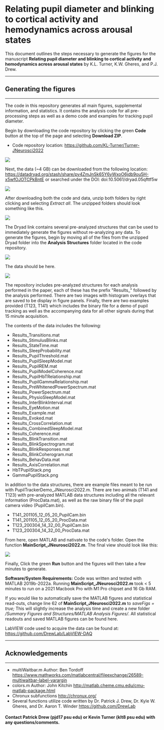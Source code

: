 # Relating pupil diameter and blinking to cortical activity and hemodynamics across arousal states

This document outlines the steps necessary to generate the figures for the manuscript **Relating pupil diameter and blinking to cortical activity and hemodynamics across arousal states** by K.L. Turner, K.W. Gheres, and P.J. Drew.

---
## Generating the figures
---
The code in this repository generates all main figures, supplemental information, and statistics. It contains the analysis code for all pre-processing steps as well as a demo code and examples for tracking pupil diameter.

Begin by downloading the code repository by clicking the green **Code** button at the top of the page and selecting **Download ZIP**. 
* Code repository location: https://github.com/KL-Turner/Turner-JNeurosci2022

![](https://user-images.githubusercontent.com/30758521/210400067-3bd2fade-028c-4b90-b2ea-b9382879773b.PNG)

Next, the data (~4 GB) can be downloaded from the following location: https://datadryad.org/stash/share/pv4ZmJnSk65Y6yWxoO6jdb9ou5H-x5wfOJOTCPkBntE or searched under the DOI: doi:10.5061/dryad.05qfttf5w

![](https://user-images.githubusercontent.com/30758521/210401308-c20dcc99-4a15-4919-9cd5-750944550c1d.PNG)

After downloading both the code and data, unzip both folders by right clicking and selecting *Extract all*. The unzipped folders should look something like this.

![](https://user-images.githubusercontent.com/30758521/210404958-4a56f2f4-b3f2-4efe-96cd-2f73c636f9f0.PNG)

The Dryad link contains several pre-analyzed structures that can be used to immediately generate the figures without re-analyzing any data. To generate the figures, begin by moving all of the files from the unzipped Dryad folder into the **Analysis Structures** folder located in the code repository.

![](https://user-images.githubusercontent.com/30758521/210405281-324ee951-5c06-49b6-bf35-326a2da1ac96.PNG)

The data should be here. 

![](https://user-images.githubusercontent.com/30758521/210405648-155a00c1-fe19-4ed0-ab6b-eb2471e74f5c.PNG)

The repository includes pre-analyzed structures for each analysis performed in the paper, each of these has the prefix "Results_" followed by the analysis performed. There are two images with histogram overlays that are saved to be display in figure panels. Finally, there are two examples provided (T123, T141) which includes the binary file for a demo of pupil tracking as well as the accompanying data for all other signals during that 15 minute acquisition.

The contents of the data includes the following:

* Results_Transitions.mat
* Results_StimulusBlinks.mat
* Results_StateTime.mat
* Results_SleepProbability.mat
* Results_PupilThreshold.mat
* Results_PupilSleepModel.mat
* Results_PupilREM.mat
* Results_PupilModelCoherence.mat
* Results_PupilHbTRelationship.mat
* Results_PupilGammaRelationship.mat
* Results_PreWhitenedPowerSpectrum.mat
* Results_PowerSpectrum.mat
* Results_PhysioSleepModel.mat
* Results_InterBlinkInterval.mat
* Results_EyeMotion.mat
* Results_Example.mat
* Results_Evoked.mat
* Results_CrossCorrelation.mat
* Results_CombinedSleepModel.mat
* Results_Coherence.mat
* Results_BlinkTransition.mat
* Results_BlinkSpectrogram.mat
* Results_BlinkResponses.mat
* Results_BlinkCoherogram.mat
* Results_BehavData.mat
* Results_AxisCorrelation.mat
* HbTPupilStack.png
* GammaPupilStack.png

In addition to the data structures, there are example files meant to be run with PupilTrackerDemo_JNeurosci2022.m. There are two animals (T141 and T123) with pre-analyzed MATLAB data structures including all the relevant information (ProcData.mat), as well as the raw binary file of the pupil camera video (PupilCam.bin).

* T141_201105_12_05_20_PupilCam.bin
* T141_201105_12_05_20_ProcData.mat
* T123_200304_14_32_00_PupilCam.bin
* T123_200304_14_32_00_ProcData.mat

From here, open MATLAB and nativate to the code's folder. Open the function **MainScript_JNeurosci2022.m**. The final view should look like this:

![](https://user-images.githubusercontent.com/30758521/210406218-474af88d-cd33-4404-a8ee-3bf549d48838.PNG)

Finally, Click the green **Run** button and the figures will then take a few minutes to generate.

**Software/System Requirements:** Code was written and tested with MATLAB 2019b-2022a. Running **MainScript_JNeurosci2022.m** took < 5 minutes to run on a 2021 Macbook Pro with M1 Pro chipset and 16 Gb RAM.

If you would like to automatically save the MATLAB figures and statistical read-outs, change line 62 of **MainScript_JNeurosci2022.m** to *saveFigs = true;* This will slightly increase the analysis time and create a new folder */Summary Figures and Structures/MATLAB Analysis Figures/*. All statistical readouts and saved MATLAB figures can be found here.

LabVIEW code used to acquire the data can be found at: https://github.com/DrewLab/LabVIEW-DAQ

---
## Acknowledgements
---
* multiWaitbar.m Author: Ben Tordoff https://www.mathworks.com/matlabcentral/fileexchange/26589-multiwaitbar-label-varargin
* colors.m Author: John Kitchin http://matlab.cheme.cmu.edu/cmu-matlab-package.html
* Chronux subfunctions http://chronux.org/
* Several functions utilize code written by Dr. Patrick J. Drew, Dr. Kyle W. Gheres, and Dr. Aaron T. Winder https://github.com/DrewLab

#### Contact Patrick Drew (pjd17 psu edu) or Kevin Turner (klt8 psu edu) with any questions/comments.

